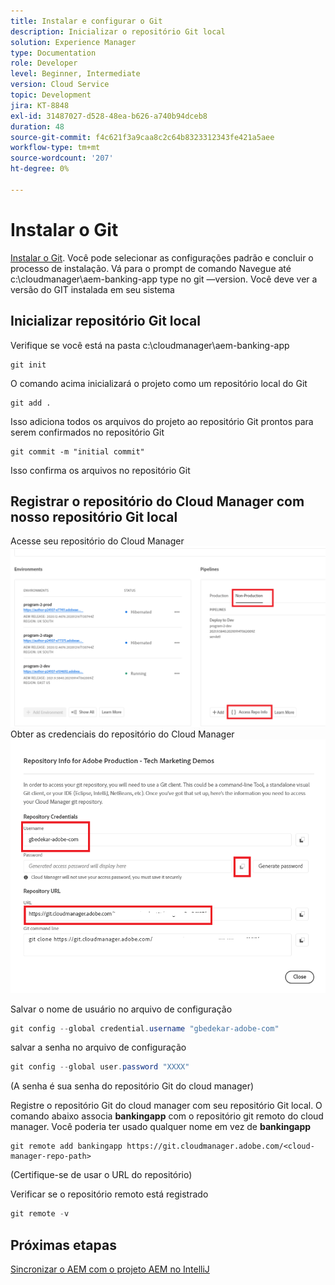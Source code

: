 ```yaml
---
title: Instalar e configurar o Git
description: Inicializar o repositório Git local
solution: Experience Manager
type: Documentation
role: Developer
level: Beginner, Intermediate
version: Cloud Service
topic: Development
jira: KT-8848
exl-id: 31487027-d528-48ea-b626-a740b94dceb8
duration: 48
source-git-commit: f4c621f3a9caa8c2c64b8323312343fe421a5aee
workflow-type: tm+mt
source-wordcount: '207'
ht-degree: 0%

---
```


# Instalar o Git


[Instalar o Git](https://git-scm.com/downloads). Você pode selecionar as configurações padrão e concluir o processo de instalação.
Vá para o prompt de comando Navegue até c:\cloudmanager\aem-banking-app type no git —version. Você deve ver a versão do GIT instalada em seu sistema

## Inicializar repositório Git local

Verifique se você está na pasta c:\cloudmanager\aem-banking-app

```
git init
```

O comando acima inicializará o projeto como um repositório local do Git

```
git add .
```

Isso adiciona todos os arquivos do projeto ao repositório Git prontos para serem confirmados no repositório Git

```
git commit -m "initial commit"
```

Isso confirma os arquivos no repositório Git



## Registrar o repositório do Cloud Manager com nosso repositório Git local

Acesse seu repositório do Cloud Manager
![acessar as informações do representante](assets/cloud-manager-repo.png)
Obter as credenciais do repositório do Cloud Manager
![get-credentials](assets/cloud-manager-repo1.png)

Salvar o nome de usuário no arquivo de configuração

```java
git config --global credential.username "gbedekar-adobe-com"
```

salvar a senha no arquivo de configuração

```java
git config --global user.password "XXXX"
```

(A senha é sua senha do repositório Git do cloud manager)

Registre o repositório Git do cloud manager com seu repositório Git local. O comando abaixo associa **bankingapp** com o repositório git remoto do cloud manager. Você poderia ter usado qualquer nome em vez de **bankingapp**


```shell
git remote add bankingapp https://git.cloudmanager.adobe.com/<cloud-manager-repo-path>
```

(Certifique-se de usar o URL do repositório)

Verificar se o repositório remoto está registrado

```java
git remote -v
```

## Próximas etapas

[Sincronizar o AEM com o projeto AEM no IntelliJ](./intellij-and-aem-sync.md)
